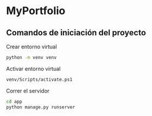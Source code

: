 # MyPortfolio

## Comandos de iniciación del proyecto

Crear entorno virtual

```bash
python -m venv venv
```

Activar entorno virtual

```bash
venv/Scripts/activate.ps1
```

Correr el servidor

```bash
cd app
python manage.py runserver
```